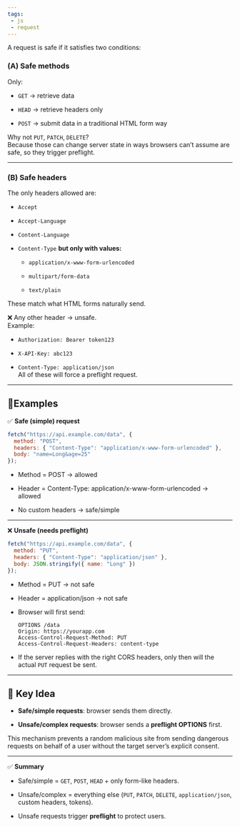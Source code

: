 ```yaml
---
tags: 
 - js
 - request
---
```


A request is safe if it satisfies two conditions:

### (A) **Safe methods**

Only:

- `GET` → retrieve data
    
- `HEAD` → retrieve headers only
    
- `POST` → submit data in a traditional HTML form way
    

Why not `PUT`, `PATCH`, `DELETE`?  
Because those can change server state in ways browsers can’t assume are safe, so they trigger preflight.

---

### (B) **Safe headers**

The only headers allowed are:

- `Accept`
    
- `Accept-Language`
    
- `Content-Language`
    
- `Content-Type` **but only with values:**
    
    - `application/x-www-form-urlencoded`
        
    - `multipart/form-data`
        
    - `text/plain`
        

These match what HTML forms naturally send.

❌ Any other header → unsafe.  
Example:

- `Authorization: Bearer token123`
    
- `X-API-Key: abc123`
    
- `Content-Type: application/json`  
    All of these will force a preflight request.
    

---

## 🔹Examples

✅ **Safe (simple) request**

```js
fetch("https://api.example.com/data", {
  method: "POST",
  headers: { "Content-Type": "application/x-www-form-urlencoded" },
  body: "name=Long&age=25"
});
```

- Method = POST → allowed
    
- Header = Content-Type: application/x-www-form-urlencoded → allowed
    
- No custom headers → safe/simple
    

---

❌ **Unsafe (needs preflight)**

```js
fetch("https://api.example.com/data", {
  method: "PUT",
  headers: { "Content-Type": "application/json" },
  body: JSON.stringify({ name: "Long" })
});
```

- Method = PUT → not safe
    
- Header = application/json → not safe
    
- Browser will first send:
    
    ```
    OPTIONS /data
    Origin: https://yourapp.com
    Access-Control-Request-Method: PUT
    Access-Control-Request-Headers: content-type
    ```
    
- If the server replies with the right CORS headers, only then will the actual `PUT` request be sent.
    

---

## 🔹 Key Idea

- **Safe/simple requests**: browser sends them directly.
    
- **Unsafe/complex requests**: browser sends a **preflight OPTIONS** first.
    

This mechanism prevents a random malicious site from sending dangerous requests on behalf of a user without the target server’s explicit consent.

---

✅ **Summary**

- Safe/simple = `GET`, `POST`, `HEAD` + only form-like headers.
    
- Unsafe/complex = everything else (`PUT`, `PATCH`, `DELETE`, `application/json`, custom headers, tokens).
    
- Unsafe requests trigger **preflight** to protect users.
    
